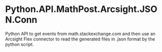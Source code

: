 # Python.API.MathPost.Arcsight.JSON.Conn
Python API to get events from math.stackexchange.com and then use an Arcsight Flex connector to read the generated files in .json format by the python script.
